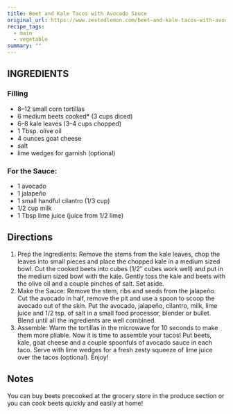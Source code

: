 ```yaml
---
title: Beet and Kale Tacos with Avocado Sauce
original_url: https://www.zestedlemon.com/beet-and-kale-tacos-with-avocado-sauce
recipe_tags:
  - main
  - vegetable
summary: ""
---
```


## INGREDIENTS

### Filling

* 8–12 small corn tortillas
* 6 medium beets cooked* (3 cups diced)
* 6–8 kale leaves (3–4 cups chopped)
* 1 Tbsp. olive oil
* 4 ounces goat cheese
* salt
* lime wedges for garnish (optional)

### For the Sauce:

* 1 avocado
* 1 jalapeño
* 1 small handful cilantro (1/3 cup)
* 1/2 cup milk
* 1 Tbsp lime juice (juice from 1/2 lime)

## Directions

1. Prep the Ingredients: Remove the stems from the kale leaves, chop the leaves into small pieces and place the chopped kale in a medium sized bowl. Cut the cooked beets into cubes (1/2″ cubes work well) and put in the medium sized bowl with the kale. Gently toss the kale and beets with the olive oil and a couple pinches of salt. Set aside.
1. Make the Sauce: Remove the stem, ribs and seeds from the jalapeño. Cut the avocado in half, remove the pit and use a spoon to scoop the avocado out of the skin. Put the avocado, jalapeño, cilantro, milk, lime juice and 1/2 tsp. of salt in a small food processor, blender or bullet. Blend until all the ingredients are well combined.
1. Assemble: Warm the tortillas in the microwave for 10 seconds to make them more pliable. Now it is time to assemble your tacos! Put beets, kale, goat cheese and a couple spoonfuls of avocado sauce in each taco. Serve with lime wedges for a fresh zesty squeeze of lime juice over the tacos (optional). Enjoy!

## Notes

You can buy beets precooked at the grocery store in the produce section or you can cook beets quickly and easily at  home!